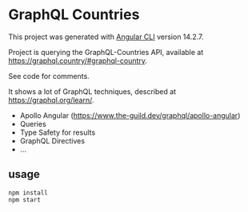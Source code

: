 # GraphQL Countries

This project was generated with [Angular CLI](https://github.com/angular/angular-cli) version 14.2.7.

Project is querying the GraphQL-Countries API, available at https://graphql.country/#graphql-country.

See code for comments.

It shows a lot of GraphQL techniques, described at https://graphql.org/learn/.

- Apollo Angular (https://www.the-guild.dev/graphql/apollo-angular)
- Queries
- Type Safety for results
- GraphQL Directives
- ...

## usage

```
npm install
npm start
```

